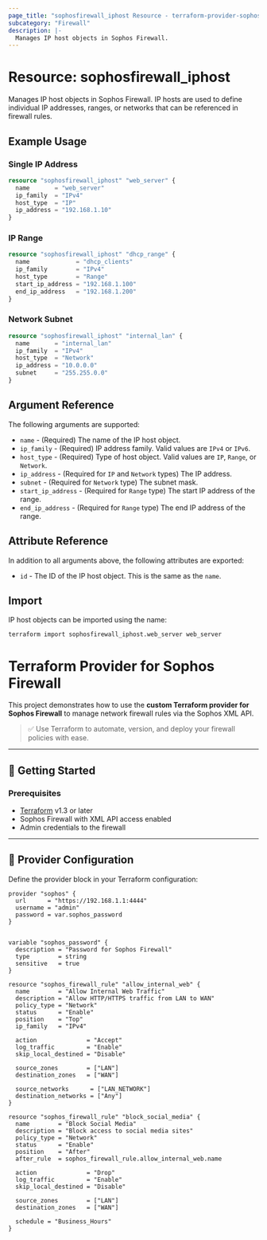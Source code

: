 ```yaml
---
page_title: "sophosfirewall_iphost Resource - terraform-provider-sophosfirewall"
subcategory: "Firewall"
description: |-
  Manages IP host objects in Sophos Firewall.
---
```


# Resource: sophosfirewall_iphost

Manages IP host objects in Sophos Firewall. IP hosts are used to define individual IP addresses, ranges, or networks that can be referenced in firewall rules.

## Example Usage

### Single IP Address

```terraform
resource "sophosfirewall_iphost" "web_server" {
  name       = "web_server"
  ip_family  = "IPv4"
  host_type  = "IP"
  ip_address = "192.168.1.10"
}
```

### IP Range

```terraform
resource "sophosfirewall_iphost" "dhcp_range" {
  name             = "dhcp_clients"
  ip_family        = "IPv4"
  host_type        = "Range"
  start_ip_address = "192.168.1.100"
  end_ip_address   = "192.168.1.200"
}
```

### Network Subnet

```terraform
resource "sophosfirewall_iphost" "internal_lan" {
  name       = "internal_lan"
  ip_family  = "IPv4"
  host_type  = "Network"
  ip_address = "10.0.0.0"
  subnet     = "255.255.0.0"
}
```

## Argument Reference

The following arguments are supported:

* `name` - (Required) The name of the IP host object.
* `ip_family` - (Required) IP address family. Valid values are `IPv4` or `IPv6`.
* `host_type` - (Required) Type of host object. Valid values are `IP`, `Range`, or `Network`.
* `ip_address` - (Required for `IP` and `Network` types) The IP address.
* `subnet` - (Required for `Network` type) The subnet mask.
* `start_ip_address` - (Required for `Range` type) The start IP address of the range.
* `end_ip_address` - (Required for `Range` type) The end IP address of the range.

## Attribute Reference

In addition to all arguments above, the following attributes are exported:

* `id` - The ID of the IP host object. This is the same as the `name`.

## Import

IP host objects can be imported using the name:

```
terraform import sophosfirewall_iphost.web_server web_server
```


# Terraform Provider for Sophos Firewall

This project demonstrates how to use the **custom Terraform provider for Sophos Firewall** to manage network firewall rules via the Sophos XML API.

> ✅ Use Terraform to automate, version, and deploy your firewall policies with ease.

---

## 🚀 Getting Started

### Prerequisites

- [Terraform](https://www.terraform.io/downloads.html) v1.3 or later
- Sophos Firewall with XML API access enabled
- Admin credentials to the firewall

---

## 🔧 Provider Configuration

Define the provider block in your Terraform configuration:

```hcl
provider "sophos" {
  url      = "https://192.168.1.1:4444"
  username = "admin"
  password = var.sophos_password
}


variable "sophos_password" {
  description = "Password for Sophos Firewall"
  type        = string
  sensitive   = true
}

resource "sophos_firewall_rule" "allow_internal_web" {
  name        = "Allow Internal Web Traffic"
  description = "Allow HTTP/HTTPS traffic from LAN to WAN"
  policy_type = "Network"
  status      = "Enable"
  position    = "Top"
  ip_family   = "IPv4"

  action              = "Accept"
  log_traffic         = "Enable"
  skip_local_destined = "Disable"

  source_zones        = ["LAN"]
  destination_zones   = ["WAN"]

  source_networks      = ["LAN_NETWORK"]
  destination_networks = ["Any"]
}

resource "sophos_firewall_rule" "block_social_media" {
  name        = "Block Social Media"
  description = "Block access to social media sites"
  policy_type = "Network"
  status      = "Enable"
  position    = "After"
  after_rule  = sophos_firewall_rule.allow_internal_web.name

  action              = "Drop"
  log_traffic         = "Enable"
  skip_local_destined = "Disable"

  source_zones        = ["LAN"]
  destination_zones   = ["WAN"]

  schedule = "Business_Hours"
}



